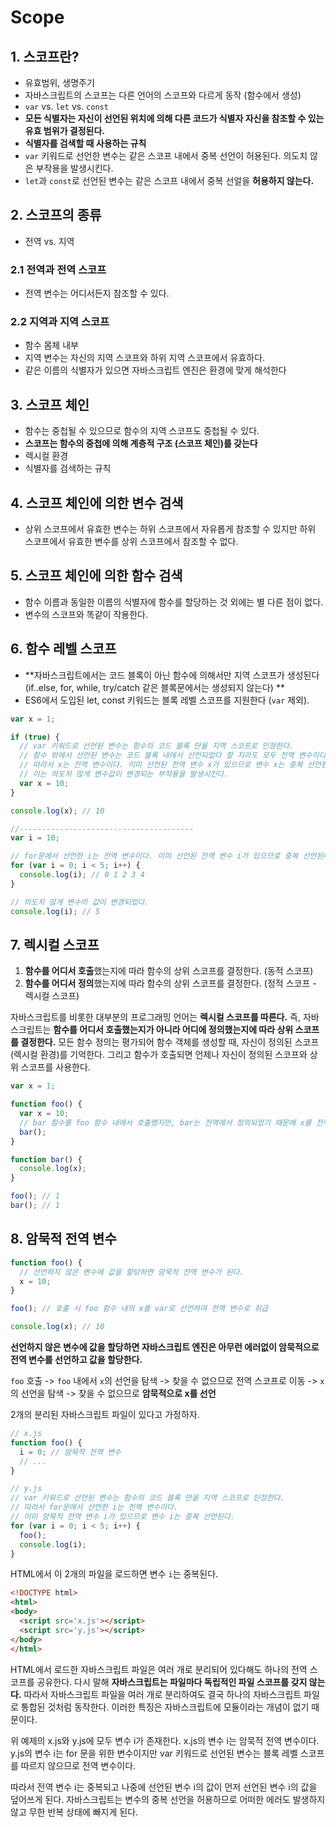 # Scope

## 1. 스코프란?

- 유효범위, 생명주기
- 자바스크립트의 스코프는 다른 언어의 스코프와 다르게 동작 (함수에서 생성)
- `var` vs. `let` vs. `const`
- **모든 식별자는 자신이 선언된 위치에 의해 다른 코드가 식별자 자신을 참조할 수 있는 유효 범위가 결정된다.**
- **식별자를 검색할 때 사용하는 규칙**
- `var` 키워드로 선언한 변수는 같은 스코프 내에서 중복 선언이 허용된다. 의도치 않은 부작용을 발생시킨다.
- `let`과 `const`로 선언된 변수는 같은 스코프 내에서 중복 선얼을 **허용하지 않는다.**



## 2. 스코프의 종류

* 전역 vs. 지역

### 2.1 전역과 전역 스코프

* 전역 변수는 어디서든지 참조할 수 있다.

### 2.2 지역과 지역 스코프

* 함수 몸체 내부
* 지역 변수는 자신의 지역 스코프와 하위 지역 스코프에서 유효하다.
* 같은 이름의 식별자가 있으면 자바스크립트 엔진은 환경에 맞게 해석한다



## 3. 스코프 체인

* 함수는 중첩될 수 있으므로 함수의 지역 스코프도 중첩될 수 있다.
* **스코프는 함수의 중첩에 의해 계층적 구조 (스코프 체인)를 갖는다**
* 렉시컬 환경
* 식별자를 검색하는 규칙



## 4. 스코프 체인에 의한 변수 검색

* 상위 스코프에서 유효한 변수는 하위 스코프에서 자유롭게 참조할 수 있지만 하위 스코프에서 유효한 변수를 상위 스코프에서 참조할 수 없다.



## 5. 스코프 체인에 의한 함수 검색

* 함수 이름과 동일한 이름의 식별자에 함수를 할당하는 것 외에는 별 다른 점이 없다.
* 변수의 스코프와 똑같이 작용한다.



## 6. 함수 레벨 스코프

* **자바스크립트에서는 코드 블록이 아닌 함수에 의해서만 지역 스코프가 생성된다 (if..else, for, while, try/catch 같은 블록문에서는 생성되지 않는다) **
* ES6에서 도입된 let, const 키워드는 블록 레벨 스코프를 지원한다 (`var` 제외).

``` javascript
var x = 1;

if (true) {
  // var 키워드로 선언된 변수는 함수의 코드 블록 만을 지역 스코프로 인정한다.
  // 함수 밖에서 선언된 변수는 코드 블록 내에서 선언되었다 할 지라도 모두 전역 변수이다.
  // 따라서 x는 전역 변수이다. 이미 선언된 전역 변수 x가 있으므로 변수 x는 중복 선언된다.
  // 이는 의도치 않게 변수값이 변경되는 부작용을 발생시킨다.
  var x = 10;
}

console.log(x); // 10

//---------------------------------------
var i = 10;

// for문에서 선언한 i는 전역 변수이다. 이미 선언된 전역 변수 i가 있으므로 중복 선언된다.
for (var i = 0; i < 5; i++) {
  console.log(i); // 0 1 2 3 4
}

// 의도치 않게 변수의 값이 변경되었다.
console.log(i); // 5
```



## 7. 렉시컬 스코프

1. **함수를 어디서 호출**했는지에 따라 함수의 상위 스코프를 결정한다. (동적 스코프)
2. **함수를 어디서 정의**했는지에 따라 함수의 상위 스코프를 결정한다. (정적 스코프 - 렉시컬 스코프)

자바스크립트를 비롯한 대부분의 프로그래밍 언어는 **렉시컬 스코프를 따른다.** 즉, 자바스크립트는 **함수를 어디서 호출했는지가 아니라 어디에 정의했는지에 따라 상위 스코프를 결정한다.** 모든 함수 정의는 평가되어 함수 객체를 생성할 때, 자신이 정의된 스코프 (렉시컬 환경)를 기억한다. 그리고 함수가 호출되면 언제나 자신이 정의된 스코프와 상위 스코프를 사용한다.

```javascript
var x = 1;

function foo() {
  var x = 10;
  // bar 함수를 foo 함수 내에서 호출했지만, bar는 전역에서 정의되었기 때문에 x를 전역에 정의된 x로 인식한다
  bar();
}

function bar() {
  console.log(x);
}

foo(); // 1
bar(); // 1
```



## 8. 암묵적 전역 변수

```javascript
function foo() {
  // 선언하지 않은 변수에 값을 할당하면 암묵적 전역 변수가 된다.
  x = 10;
}

foo(); // 호출 시 foo 함수 내의 x를 var로 선언하여 전역 변수로 취급

console.log(x); // 10
```

**선언하지 않은 변수에 값을 할당하면 자바스크립트 엔진은 아무런 에러없이 암묵적으로 전역 변수를 선언하고 값을 할당한다.**

`foo` 호출 -> `foo` 내에서 `x`의 선언을 탐색 -> 찾을 수 없으므로 전역 스코프로 이동 -> `x`의 선언을 탐색 -> 찾을 수 없으므로 **암묵적으로 x를 선언**



2개의 분리된 자바스크립트 파일이 있다고 가정하자.

```javascript
// x.js
function foo() {
  i = 0; // 암묵적 전역 변수
  // ...
}

// y.js
// var 키워드로 선언된 변수는 함수의 코드 블록 만을 지역 스코프로 인정한다.
// 따라서 for문에서 선언한 i는 전역 변수이다.
// 이미 암묵적 전역 변수 i가 있으므로 변수 i는 중복 선언된다.
for (var i = 0; i < 5; i++) {
  foo();
  console.log(i);
}
```

HTML에서 이 2개의 파일을 로드하면 변수 `i`는 중복된다.

```html
<!DOCTYPE html>
<html>
<body>
  <script src='x.js'></script>
  <script src='y.js'></script>
</body>
</html>
```

HTML에서 로드한 자바스크립트 파일은 여러 개로 분리되어 있다해도 하나의 전역 스코프를 공유한다. 다시 말해 **자바스크립트는 파일마다 독립적인 파일 스코프를 갖지 않는다.** 따라서 자바스크립트 파일을 여러 개로 분리하여도 결국 하나의 자바스크립트 파일로 통합된 것처럼 동작한다. 이러한 특징은 자바스크립트에 모듈이라는 개념이 없기 때문이다.



위 예제의 x.js와 y.js에 모두 변수 i가 존재한다. x.js의 변수 i는 암묵적 전역 변수이다. y.js의 변수 i는 for 문을 위한 변수이지만 var 키워드로 선언된 변수는 블록 레벨 스코프를 따르지 않으므로 전역 변수이다.

따라서 전역 변수 i는 중복되고 나중에 선언된 변수 i의 값이 먼저 선언된 변수 i의 값을 덮어쓰게 된다. 자바스크립트는 변수의 중복 선언을 허용하므로 어떠한 에러도 발생하지 않고 무한 반복 상태에 빠지게 된다.